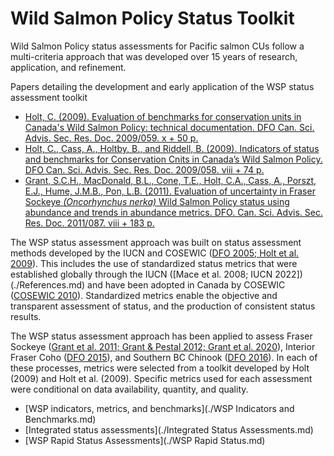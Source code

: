 # Wild Salmon Policy Status Toolkit

Wild Salmon Policy status assessments for Pacific salmon CUs follow a multi-criteria approach that was developed over 15 years of research, application, and refinement. 

Papers detailing the development and early application of the WSP status assessment toolkit
* <a href="https://waves-vagues.dfo-mpo.gc.ca/library-bibliotheque/339102.pdf">Holt, C. (2009). Evaluation of benchmarks for conservation units in 
Canada's Wild Salmon Policy: technical documentation. DFO Can. Sci. Advis. Sec. Res. Doc. 2009/059. x + 50 p.</a>
* <a href="https://waves-vagues.dfo-mpo.gc.ca/library-bibliotheque/339096.pdf">Holt, C., Cass, A., Holtby, B., and Riddell, B. (2009). Indicators of 
status and benchmarks for Conservation Cnits in Canada’s Wild Salmon Policy. DFO Can. Sci. Advis. Sec. Res. Doc. 2009/058. viii + 74 p.</a> 
* <a href="">Grant, S.C.H., MacDonald, B.L., Cone, T.E., Holt, C.A., Cass, A., Porszt, E.J., Hume, J.M.B., Pon, L.B. (2011). Evaluation of uncertainty in Fraser Sockeye 
<i>(Oncorhynchus nerka)</i> Wild Salmon Policy status using abundance and trends in abundance metrics. DFO. Can. Sci. Advis. Sec. Res. Doc. 2011/087. viii + 183 p.</a> 

The WSP status assessment approach was built on status assessment methods developed by the IUCN and COSEWIC ([DFO 2005; Holt et al. 2009](./References.md)). 
This includes the use of standardized status metrics that were established globally through the IUCN ([Mace et al. 2008; IUCN 2022])(./References.md) and have been adopted 
in Canada by COSEWIC ([COSEWIC 2010](./References.md)). Standardized metrics enable the objective and transparent assessment of status, and the production of consistent status results. 


The WSP status assessment approach has been applied to assess Fraser Sockeye ([Grant et al. 2011; Grant & Pestal 2012; Grant et al. 2020](./References.md)), 
Interior Fraser Coho ([DFO 2015](./References.md)), and Southern BC Chinook ([DFO 2016](./References.md)). In each of these processes, metrics were selected from a toolkit developed 
by Holt (2009) and Holt et al. (2009). Specific metrics used for each assessment were conditional on data availability, quantity, and quality. 




- [WSP indicators, metrics, and benchmarks](./WSP Indicators and Benchmarks.md)
- [Integrated status assessments](./Integrated Status Assessments.md)
- [WSP Rapid Status Assessments](./WSP Rapid Status.md)

